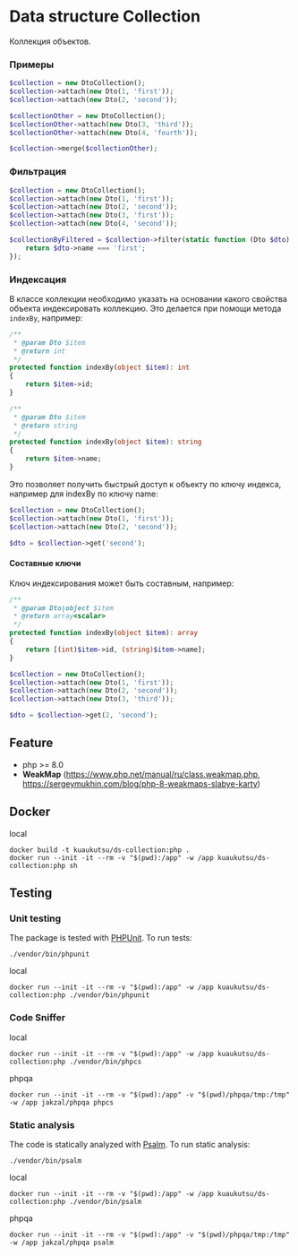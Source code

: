 # Data structure Collection

Коллекция объектов.

### Примеры

```php
$collection = new DtoCollection();
$collection->attach(new Dto(1, 'first'));
$collection->attach(new Dto(2, 'second'));

$collectionOther = new DtoCollection();
$collectionOther->attach(new Dto(3, 'third'));
$collectionOther->attach(new Dto(4, 'fourth'));

$collection->merge($collectionOther);
```

### Фильтрация

```php
$collection = new DtoCollection();
$collection->attach(new Dto(1, 'first'));
$collection->attach(new Dto(2, 'second'));
$collection->attach(new Dto(3, 'first'));
$collection->attach(new Dto(4, 'second'));

$collectionByFiltered = $collection->filter(static function (Dto $dto): bool {
    return $dto->name === 'first'; 
});
```

### Индексация

В классе коллекции необходимо указать на основании какого свойства объекта индексировать коллекцию. 
Это делается при помощи метода `indexBy`, например:

```php
/**
 * @param Dto $item
 * @return int
 */
protected function indexBy(object $item): int
{
    return $item->id;
}
```

```php
/**
 * @param Dto $item
 * @return string
 */
protected function indexBy(object $item): string
{
    return $item->name;
}
```

Это позволяет получить быстрый доступ к объекту по ключу индекса, например для indexBy по ключу name:

```php
$collection = new DtoCollection();
$collection->attach(new Dto(1, 'first'));
$collection->attach(new Dto(2, 'second'));

$dto = $collection->get('second');
```

#### Составные ключи

Ключ индексирования может быть составным, например:

```php
/**
 * @param Dto|object $item
 * @return array<scalar>
 */
protected function indexBy(object $item): array
{
    return [(int)$item->id, (string)$item->name];
}
```

```php
$collection = new DtoCollection();
$collection->attach(new Dto(1, 'first'));
$collection->attach(new Dto(2, 'second'));
$collection->attach(new Dto(3, 'third'));

$dto = $collection->get(2, 'second');
```

## Feature

- php >= 8.0
- **WeakMap** (https://www.php.net/manual/ru/class.weakmap.php, https://sergeymukhin.com/blog/php-8-weakmaps-slabye-karty)

## Docker

local

```shell
docker build -t kuaukutsu/ds-collection:php .
docker run --init -it --rm -v "$(pwd):/app" -w /app kuaukutsu/ds-collection:php sh
```

## Testing

### Unit testing

The package is tested with [PHPUnit](https://phpunit.de/). To run tests:

```shell
./vendor/bin/phpunit
```

local

```shell
docker run --init -it --rm -v "$(pwd):/app" -w /app kuaukutsu/ds-collection:php ./vendor/bin/phpunit 
```

### Code Sniffer

local

```shell
docker run --init -it --rm -v "$(pwd):/app" -w /app kuaukutsu/ds-collection:php ./vendor/bin/phpcs 
```

phpqa

```shell
docker run --init -it --rm -v "$(pwd):/app" -v "$(pwd)/phpqa/tmp:/tmp" -w /app jakzal/phpqa phpcs
```

### Static analysis

The code is statically analyzed with [Psalm](https://psalm.dev/). To run static analysis:

```shell
./vendor/bin/psalm
```

local

```shell
docker run --init -it --rm -v "$(pwd):/app" -w /app kuaukutsu/ds-collection:php ./vendor/bin/psalm 
```

phpqa

```shell
docker run --init -it --rm -v "$(pwd):/app" -v "$(pwd)/phpqa/tmp:/tmp" -w /app jakzal/phpqa psalm
```
